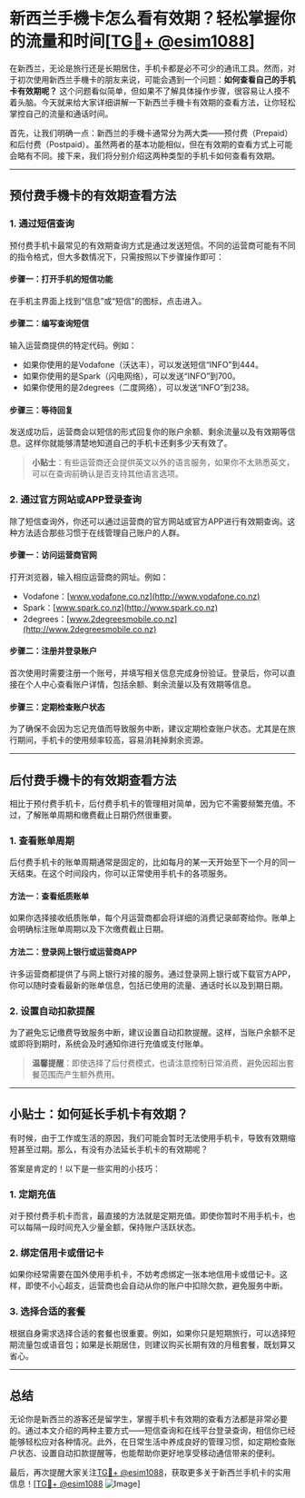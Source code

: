 # 新西兰手機卡怎么看有效期？轻松掌握你的流量和时间[[TG💪+ @esim1088](https://t.me/s/esim1088)]

在新西兰，无论是旅行还是长期居住，手机卡都是必不可少的通讯工具。然而，对于初次使用新西兰手機卡的朋友来说，可能会遇到一个问题：**如何查看自己的手机卡有效期呢？** 这个问题看似简单，但如果不了解具体操作步骤，很容易让人摸不着头脑。今天就来给大家详细讲解一下新西兰手機卡有效期的查看方法，让你轻松掌控自己的流量和通话时间。

首先，让我们明确一点：新西兰的手機卡通常分为两大类——预付费（Prepaid）和后付费（Postpaid）。虽然两者的基本功能相似，但在有效期的查看方式上可能会略有不同。接下来，我们将分别介绍这两种类型的手机卡如何查看有效期。

---

## 预付费手機卡的有效期查看方法

### 1. **通过短信查询**
预付费手机卡最常见的有效期查询方式是通过发送短信。不同的运营商可能有不同的指令格式，但大多数情况下，只需按照以下步骤操作即可：

#### 步骤一：打开手机的短信功能
在手机主界面上找到“信息”或“短信”的图标，点击进入。

#### 步骤二：编写查询短信
输入运营商提供的特定代码。例如：
- 如果你使用的是Vodafone（沃达丰），可以发送短信“INFO”到444。
- 如果你使用的是Spark（闪电网络），可以发送“INFO”到700。
- 如果你使用的是2degrees（二度网络），可以发送“INFO”到238。

#### 步骤三：等待回复
发送成功后，运营商会以短信的形式回复你的账户余额、剩余流量以及有效期等信息。这样你就能够清楚地知道自己的手机卡还剩多少天有效了。

> **小贴士**：有些运营商还会提供英文以外的语言服务，如果你不太熟悉英文，可以在查询前确认是否支持其他语言选项。

### 2. **通过官方网站或APP登录查询**
除了短信查询外，你还可以通过运营商的官方网站或官方APP进行有效期查询。这种方法适合那些习惯于在线管理自己账户的人群。

#### 步骤一：访问运营商官网
打开浏览器，输入相应运营商的网址。例如：
- Vodafone：[www.vodafone.co.nz](http://www.vodafone.co.nz)
- Spark：[www.spark.co.nz](http://www.spark.co.nz)
- 2degrees：[www.2degreesmobile.co.nz](http://www.2degreesmobile.co.nz)

#### 步骤二：注册并登录账户
首次使用时需要注册一个账号，并填写相关信息完成身份验证。登录后，你可以直接在个人中心查看账户详情，包括余额、剩余流量以及有效期等信息。

#### 步骤三：定期检查账户状态
为了确保不会因为忘记充值而导致服务中断，建议定期检查账户状态。尤其是在旅行期间，手机卡的使用频率较高，容易消耗掉剩余资源。

---

## 后付费手機卡的有效期查看方法

相比于预付费手机卡，后付费手机卡的管理相对简单，因为它不需要频繁充值。不过，了解账单周期和缴费截止日期仍然很重要。

### 1. **查看账单周期**
后付费手机卡的账单周期通常是固定的，比如每月的某一天开始至下一个月的同一天结束。在这个时间段内，你可以正常使用手机卡的各项服务。

#### 方法一：查看纸质账单
如果你选择接收纸质账单，每个月运营商都会将详细的消费记录邮寄给你。账单上会明确标注账单周期以及下次缴费截止日期。

#### 方法二：登录网上银行或运营商APP
许多运营商都提供了与网上银行对接的服务。通过登录网上银行或下载官方APP，你可以随时查看最新的账单信息，包括已使用的流量、通话时长以及到期日期。

### 2. **设置自动扣款提醒**
为了避免忘记缴费导致服务中断，建议设置自动扣款提醒。这样，当账户余额不足或即将到期时，系统会及时通知你进行充值或支付账单。

> **温馨提醒**：即使选择了后付费模式，也请注意控制日常消费，避免因超出套餐范围而产生额外费用。

---

## 小贴士：如何延长手机卡有效期？

有时候，由于工作或生活的原因，我们可能会暂时无法使用手机卡，导致有效期缩短甚至过期。那么，有没有办法延长手机卡的有效期呢？

答案是肯定的！以下是一些实用的小技巧：

### 1. **定期充值**
对于预付费手机卡而言，最直接的方法就是定期充值。即使你暂时不用手机卡，也可以每隔一段时间充入少量金额，保持账户活跃状态。

### 2. **绑定信用卡或借记卡**
如果你经常需要在国外使用手机卡，不妨考虑绑定一张本地信用卡或借记卡。这样，即使不小心超支，运营商也会自动从你的账户中扣除欠款，避免服务中断。

### 3. **选择合适的套餐**
根据自身需求选择合适的套餐也很重要。例如，如果你只是短期旅行，可以选择短期流量包或语音包；如果是长期居住，则建议购买长期有效的月租套餐，既划算又省心。

---

## 总结

无论你是新西兰的游客还是留学生，掌握手机卡有效期的查看方法都是非常必要的。通过本文介绍的两种主要方式——短信查询和在线平台登录查询，相信你已经能够轻松应对各种情况。此外，在日常生活中养成良好的管理习惯，如定期检查账户状态、设置自动扣款提醒等，也能帮助你更好地享受移动通信带来的便利。

最后，再次提醒大家关注[TG💪+ @esim1088](https://t.me/s/esim1088)，获取更多关于新西兰手机卡的实用信息！[[TG💪+ @esim1088](https://t.me/s/esim1088) ![Image](https://i.postimg.cc/4NQfJmqS/Snipaste-2025-05-13-00-14-12.png)]